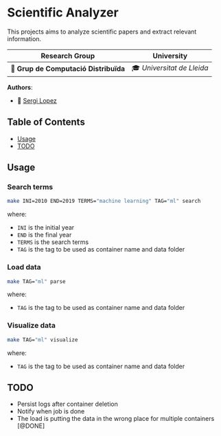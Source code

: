 # Scientific Analyzer

This projects aims to analyze scientific papers and extract relevant information.

| Research Group           | University               |
|--------------------------|--------------------------|
| 🔬 **Grup de Computació Distribuïda** | 🎓 *Universitat de Lleida*         |

**Authors**:

- 👤 [Sergi Lopez](https://github.com/slopez1)  

## Table of Contents

- [Usage](#usage)
- [TODO](#todo)

## Usage

### Search terms

```bash
make INI=2010 END=2019 TERMS="machine learning" TAG="ml" search
```

where:

- `INI` is the initial year
- `END` is the final year
- `TERMS` is the search terms
- `TAG` is the tag to be used as container name and data folder

### Load data

```bash
make TAG="ml" parse
```

where:

- `TAG` is the tag to be used as container name and data folder

### Visualize data

```bash
make TAG="ml" visualize
```

where:

- `TAG` is the tag to be used as container name and data folder

## TODO

- Persist logs after container deletion 
- Notify when job is done
- The load is putting the data in the wrong place for multiple containers [@DONE]